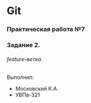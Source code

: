 # Git
### Практическая работа №7
### Задание 2.
###### feature-ветка.
Выполнил:
* Московский К.А.
* УВПв-321